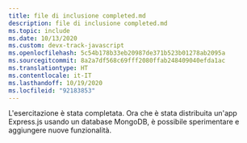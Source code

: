 ```yaml
---
title: file di inclusione completed.md
description: file di inclusione completed.md
ms.topic: include
ms.date: 10/13/2020
ms.custom: devx-track-javascript
ms.openlocfilehash: 5c54b178b33eb20987de371b523b01278ab2095a
ms.sourcegitcommit: 8a2a7df568c69fff2080ffab248409040efda1ac
ms.translationtype: HT
ms.contentlocale: it-IT
ms.lasthandoff: 10/19/2020
ms.locfileid: "92183853"
---
```

L'esercitazione è stata completata. Ora che è stata distribuita un'app Express.js usando un database MongoDB, è possibile sperimentare e aggiungere nuove funzionalità. 